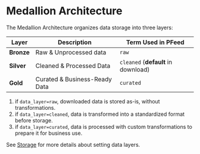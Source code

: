 # Medallion Architecture

The Medallion Architecture organizes data storage into three layers:

| Layer | Description | Term Used in PFeed |
| --- | --- | --- |
| **Bronze** | Raw & Unprocessed data | `raw` |
| **Silver** | Cleaned & Processed Data | `cleaned` (**default** in download) |
| **Gold** | Curated & Business-Ready Data | `curated` |

1. if `data_layer=raw`, downloaded data is stored as-is, without transformations.
2. if `data_layer=cleaned`, data is transformed into a standardized format before storage.
3. if `data_layer=curated`, data is processed with custom transformations to prepare it for business use.


See [Storage](../tutorials/storage.ipynb) for more details about setting data layers.